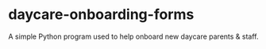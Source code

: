 # daycare-onboarding-forms
A simple Python program used to help onboard new daycare parents &amp; staff.
